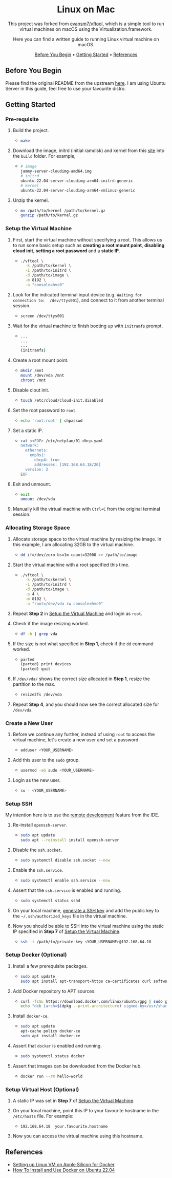 <div align="center">

# Linux on Mac

This project was forked from [evansm7/vftool](https://github.com/evansm7/vftool), which is a simple tool to run virtual machines on macOS using the Virtualization.framework.

Here you can find a written guide to running Linux virtual machine on macOS.

[Before You Begin](#before-you-begin) •
[Getting Started](#getting-started) •
[References](#references)

</div>

## Before You Begin

Please find the original README from the upstream [here](./docs/VFTOOL.md). I am using Ubuntu Server in this guide, feel free to use your favourite distro.

## Getting Started

### Pre-requisite

1. Build the project.

   - ```bash
     make
     ```

1. Download the image, initrd (initial ramdisk) and kernel from this [site](https://cloud-images.ubuntu.com) into the `build` folder. For example,

   - ```bash
     # image
     jammy-server-cloudimg-amd64.img
     # initrd
     ubuntu-22.04-server-cloudimg-arm64-initrd-generic
     # kernel
     ubuntu-22.04-server-cloudimg-arm64-vmlinuz-generic
     ```

1. Unzip the kernel.

   - ```bash
     mv /path/to/kernel /path/to/kernel.gz
     gunzip /path/to/kernel.gz
     ```

### Setup the Virtual Machine

1. First, start the virtual machine without specifying a root. This allows us to run some basic setup such as **creating a root mount point**, **disabling cloud init**, **setting a root password** and a **static IP**.

   - ```bash
     ./vftool \
	   -k /path/to/kernel \
	   -i /path/to/initrd \
	   -d /path/to/image \
	   -m 8192 \
	   -a "console=hvc0" 
     ```

1. Look for the indicated terminal input device (e.g. `Waiting for connection to:  /dev/ttys001`), and connect to it from another terminal session.

   - ```bash
     screen /dev/ttys001
     ```

1. Wait for the virtual machine to finish booting up with `initramfs` prompt.

   - ```bash
     ...
     ...
     ...
     (initramfs)
     ```

1. Create a root mount point.

   - ```bash
     mkdir /mnt
     mount /dev/vda /mnt
     chroot /mnt
     ```

1. Disable clout init.

   - ```bash
     touch /etc/cloud/cloud-init.disabled
     ```

1. Set the root password to `root`.

   - ```bash
     echo 'root:root' | chpasswd
     ```

1. Set a static IP.

   - ```bash
     cat <<EOF> /etc/netplan/01-dhcp.yaml
     network:
       ethernets:
         enp0s1:
           dhcp4: true
           addresses: [192.168.64.18/20]
       version: 2
     EOF
     ```

1. Exit and unmount.

   - ```bash
     exit
     umount /dev/vda
     ```

1. Manually kill the virtual machine with `Ctrl+C` from the original terminal session.

### Allocating Storage Space

1. Allocate storage space to the virtual machine by resizing the image. In this example, I am allocating 32GB to the virtual machine.

   - ```bash
     dd if=/dev/zero bs=1m count=32000 >> /path/to/image
     ```

1. Start the virtual machine with a root specified this time.

   - ```bash
     ./vftool \
	   -k /path/to/kernel \
	   -i /path/to/initrd \
	   -d /path/to/image \
	   -p 4 \
	   -m 8192 \
	   -a "root=/dev/vda rw console=hvc0" 
     ```

1. Repeat **Step 2** in [Setup the Virtual Machine](#setup-the-virtual-machine) and login as `root`.

1. Check if the image resizing worked.

   - ```bash
     df -h | grep vda
     ```

1. If the size is not what specified in **Step 1**, check if the `dd` command worked.

   - ```bash
     parted
     (parted) print devices
     (parted) quit
     ```

1. If `/dev/vda/` shows the correct size allocated in **Step 1**, resize the partition to the max.

   - ```bash
     resize2fs /dev/vda
     ```

1. Repeat **Step 4**, and you should now see the correct allocated size for `/dev/vda`.

### Create a New User

1. Before we continue any further, instead of using `root` to access the virtual machine, let's create a new user and set a password.

   - ```bash
     adduser <YOUR_USERNAME>
     ```

1. Add this user to the `sudo` group.

   - ```bash
     usermod -aG sudo <YOUR_USERNAME>
     ```

1. Login as the new user.

   - ```bash
     su - <YOUR_USERNAME>
     ```

### Setup SSH

My intention here is to use the [remote development](https://code.visualstudio.com/docs/remote/ssh) feature from the IDE.

1. Re-install `openssh-server`.

   - ```bash
     sudo apt update
     sudo apt --reinstall install openssh-server
     ```

1. Disable the `ssh.socket`.

   - ```bash
     sudo systemctl disable ssh.socket --now
     ```

1. Enable the `ssh.service`.

   - ```bash
     sudo systemctl enable ssh.service --now
     ```

1. Assert that the `ssh.service` is enabled and running.

   - ```bash
     sudo systemctl status sshd
     ```

1. On your local machine, [generate a SSH key](https://docs.github.com/en/authentication/connecting-to-github-with-ssh/generating-a-new-ssh-key-and-adding-it-to-the-ssh-agent#generating-a-new-ssh-key) and add the public key to the `~/.ssh/authorized_keys` file in the virtual machine.

1. Now you should be able to SSH into the virtual machine using the static IP specified in **Step 7** of [Setup the Virtual Machine](#setup-the-virtual-machine).

   - ```bash
     ssh -i /path/to/private-key <YOUR_USERNAME>@192.168.64.18
     ```

### Setup Docker (Optional)

1. Install a few prerequisite packages.

   - ```bash
     sudo apt update
     sudo apt install apt-transport-https ca-certificates curl software-properties-common
     ```

1. Add Docker repository to APT sources:

   - ```bash
     curl -fsSL https://download.docker.com/linux/ubuntu/gpg | sudo gpg --dearmor -o /usr/share/keyrings/docker-archive-keyring.gpg
     echo "deb [arch=$(dpkg --print-architecture) signed-by=/usr/share/keyrings/docker-archive-keyring.gpg] https://download.docker.com/linux/ubuntu $(lsb_release -cs) stable" | sudo tee /etc/apt/sources.list.d/docker.list > /dev/null
     ```

1. Install `docker-ce`.

   - ```bash
     sudo apt update
     apt-cache policy docker-ce
     sudo apt install docker-ce
     ```

1. Assert that `docker` is enabled and running.

   - ```bash
     sudo systemctl status docker
     ```

1. Assert that images can be downloaded from the Docker hub.

   - ```bash
     docker run --rm hello-world
     ```

### Setup Virtual Host (Optional)

1. A static IP was set in **Step 7** of [Setup the Virtual Machine](#setup-the-virtual-machine).

1. On your local machine, point this IP to your favourite hostname in the `/etc/hosts` file. For example:

   - ```
     192.168.64.18  your.favourite.hostname
     ```

1. Now you can access the virtual machine using this hostname.

## References

* [Setting up Linux VM on Apple Silicon for Docker](https://piyush-agrawal.medium.com/setting-up-linux-vm-on-apple-silicon-for-docker-e5b9924fd09)
* [How To Install and Use Docker on Ubuntu 22.04](https://www.digitalocean.com/community/tutorials/how-to-install-and-use-docker-on-ubuntu-22-04)
